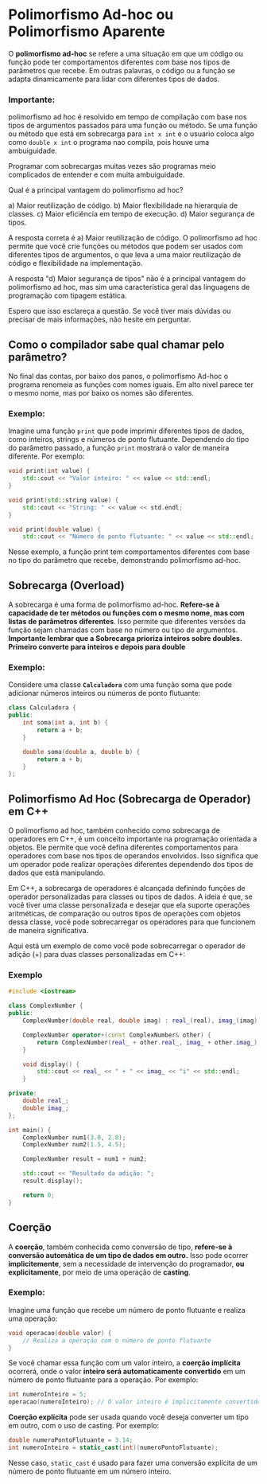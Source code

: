 # Polimorfismo Ad-hoc ou Polimorfismo Aparente


O **polimorfismo ad-hoc** se refere a uma situação em que um código ou função pode ter comportamentos diferentes com base nos tipos de parâmetros que recebe. Em outras palavras, o código ou a função se adapta dinamicamente para lidar com diferentes tipos de dados. 

### Importante: 
polimorfismo ad hoc é resolvido em tempo de compilação com base nos tipos de argumentos passados para uma função ou método. Se uma função ou método que está em sobrecarga para `int x int` e o usuario coloca algo como `double x int` o programa nao compila, pois houve uma ambuiguidade.

Programar com sobrecargas muitas vezes são programas meio complicados de entender e com muita ambuiguidade. 

Qual é a principal vantagem do polimorfismo ad hoc?

a) Maior reutilização de código.
b) Maior flexibilidade na hierarquia de classes.
c) Maior eficiência em tempo de execução.
d) Maior segurança de tipos.

A resposta correta é a) Maior reutilização de código. O polimorfismo ad hoc permite que você crie funções ou métodos que podem ser usados com diferentes tipos de argumentos, o que leva a uma maior reutilização de código e flexibilidade na implementação.

A resposta "d) Maior segurança de tipos" não é a principal vantagem do polimorfismo ad hoc, mas sim uma característica geral das linguagens de programação com tipagem estática.

Espero que isso esclareça a questão. Se você tiver mais dúvidas ou precisar de mais informações, não hesite em perguntar.

## Como o compilador sabe qual chamar pelo parâmetro?
No final das contas, por baixo dos panos, o polimorfismo Ad-hoc o programa renomeia as funções com nomes iguais. Em alto nivel parece ter o mesmo nome, mas por baixo os nomes são diferentes.

### Exemplo:

Imagine uma função `print` que pode imprimir diferentes tipos de dados, como inteiros, strings e números de ponto flutuante. Dependendo do tipo do parâmetro passado, a função `print` mostrará o valor de maneira diferente. Por exemplo:

```cpp
void print(int value) {
    std::cout << "Valor inteiro: " << value << std::endl;
}

void print(std::string value) {
    std::cout << "String: " << value << std.endl;
}

void print(double value) {
    std::cout << "Número de ponto flutuante: " << value << std::endl;
```
Nesse exemplo, a função print tem comportamentos diferentes com base no tipo do parâmetro que recebe, demonstrando polimorfismo ad-hoc.

## **Sobrecarga (Overload)**
A sobrecarga é uma forma de polimorfismo ad-hoc. **Refere-se à capacidade de ter métodos ou funções com o mesmo nome, mas com listas de parâmetros diferentes**. Isso permite que diferentes versões da função sejam chamadas com base no número ou tipo de argumentos. **Importante lembrar que a Sobrecarga prioriza inteiros sobre doubles. Primeiro converte para inteiros e depois para double**



### Exemplo:
Considere uma classe **`Calculadora`** com uma função soma que pode adicionar números inteiros ou números de ponto flutuante:
```cpp
class Calculadora {
public:
    int soma(int a, int b) {
        return a + b;
    }

    double soma(double a, double b) {
        return a + b;
    }
};

```
## Polimorfismo Ad Hoc (Sobrecarga de Operador) em C++

O polimorfismo ad hoc, também conhecido como sobrecarga de operadores em C++, é um conceito importante na programação orientada a objetos. Ele permite que você defina diferentes comportamentos para operadores com base nos tipos de operandos envolvidos. Isso significa que um operador pode realizar operações diferentes dependendo dos tipos de dados que está manipulando.

Em C++, a sobrecarga de operadores é alcançada definindo funções de operador personalizadas para classes ou tipos de dados. A ideia é que, se você tiver uma classe personalizada e desejar que ela suporte operações aritméticas, de comparação ou outros tipos de operações com objetos dessa classe, você pode sobrecarregar os operadores para que funcionem de maneira significativa.

Aqui está um exemplo de como você pode sobrecarregar o operador de adição (+) para duas classes personalizadas em C++:

### Exemplo
```cpp
#include <iostream>

class ComplexNumber {
public:
    ComplexNumber(double real, double imag) : real_(real), imag_(imag) {}

    ComplexNumber operator+(const ComplexNumber& other) {
        return ComplexNumber(real_ + other.real_, imag_ + other.imag_);
    }

    void display() {
        std::cout << real_ << " + " << imag_ << "i" << std::endl;
    }

private:
    double real_;
    double imag_;
};

int main() {
    ComplexNumber num1(3.0, 2.0);
    ComplexNumber num2(1.5, 4.5);

    ComplexNumber result = num1 + num2;

    std::cout << "Resultado da adição: ";
    result.display();

    return 0;
}
```

## **Coerção**
A **coerção**, também conhecida como conversão de tipo, **refere-se à conversão automática de um tipo de dados em outro.** Isso pode ocorrer **implicitemente**, sem a necessidade de intervenção do programador, **ou explicitamente**, por meio de uma operação de **casting**.
### **Exemplo:**
Imagine uma função que recebe um número de ponto flutuante e realiza uma operação:

```cpp
void operacao(double valor) {
    // Realiza a operação com o número de ponto flutuante
}
```
Se você chamar essa função com um valor inteiro, a **coerção implícita** ocorrerá, onde o valor **inteiro será automaticamente convertido** em um número de ponto flutuante para a operação. Por exemplo:
```cpp
int numeroInteiro = 5;
operacao(numeroInteiro); // O valor inteiro é implicitamente convertido em um número de ponto flutuante para a operação.
```

**Coerção explícita** pode ser usada quando você deseja converter um tipo em outro, com o uso de casting. Por exemplo:
```cpp
double numeroPontoFlutuante = 3.14;
int numeroInteiro = static_cast(int)(numeroPontoFlutuante);
```

Nesse caso, `static_cast` é usado para fazer uma conversão explícita de um número de ponto flutuante em um número inteiro.


